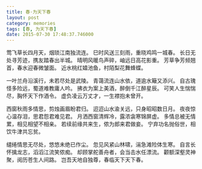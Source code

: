 ```yaml
---
title: 春·为天下春
layout: post
category: memories
tags: [春, 为天下春]
date: 2015-07-30 17:48:37.746000
---
```

莺飞草长四月天，烟琐江南独流连。
巳时风送三刻雨，重晓鸡鸣一城春。
长日无处寻芳迹，携友踏春出半城。
晴明风暖鸟声碎，岫远日高花影重。
芳草争芳频翘首，春水迎春微皱面。
近水桃红嬉池鱼，村陌梨花舞蜂蝶。
 
一叶兰舟沿溪行，未若尽处是武陵。
青蔼流连山水依，道逾水簸又添兴。
自古瑰怪多险远，蜀道难教庸人吟。
拂衣为案上美酒，醉倒千江醉星辰。
可笑人生惴惴尽，胸怀天下作酒令。
虚负凌云万丈才，一生襟抱未曾开。
 
西窗秋雨多情思，剪烛画眉盼君归。
迢迢山水渝关远，只身昭昭数日月。
夜夜惊心温存泪，思君怨君难见君。
月洒西窗清辉冷，露浓衾寒锦屏虚。
多情总被无情累，相见相望不相亲。
若续前缘共来生，侬为郎来君做妾。
宁弃功名抛俗世，相饮牛津共忘贫。
 
缱绻情思无尽处，悠悠未绝已作尘。
忽见风紧山林啸，湍急滩险体生寒。
自言长怀擒龙志，滔滔江流笑侬痴。
却顾掌舵善舟者，会当击水任漂流。
颧额深壑灵神聚，阅历苍生人间路。
岂吾天地自独尊，春临天下天下春。
